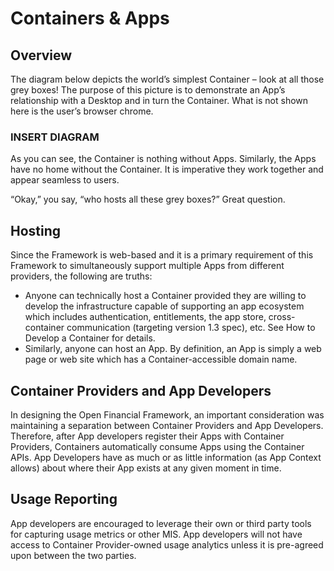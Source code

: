 # Containers & Apps

## Overview

The diagram below depicts the world’s simplest Container – look at all those grey boxes! The purpose of this picture is to demonstrate an App’s relationship with a Desktop and in turn the Container. What is not shown here is the user’s browser chrome.

### INSERT DIAGRAM

As you can see, the Container is nothing without Apps. Similarly, the Apps have no home without the Container. It is imperative they work together and appear seamless to users.

“Okay,” you say, “who hosts all these grey boxes?” Great question.

## Hosting
Since the Framework is web-based and it is a primary requirement of this Framework to simultaneously support multiple Apps from different providers, the following are truths:

* Anyone can technically host a Container provided they are willing to develop the infrastructure capable of supporting an app ecosystem which includes authentication, entitlements, the app store, cross-container communication (targeting version 1.3 spec), etc. See How to Develop a Container for details.
* Similarly, anyone can host an App. By definition, an App is simply a web page or web site which has a Container-accessible domain name.

## Container Providers and App Developers

In designing the Open Financial Framework, an important consideration was maintaining a separation between Container Providers and App Developers. Therefore, after App developers register their Apps with Container Providers, Containers automatically consume Apps using the Container APIs. App Developers have as much or as little information (as App Context allows) about where their App exists at any given moment in time. 

## Usage Reporting

App developers are encouraged to leverage their own or third party tools for capturing usage metrics or other MIS. App developers will not have access to Container Provider-owned usage analytics unless it is pre-agreed upon between the two parties.